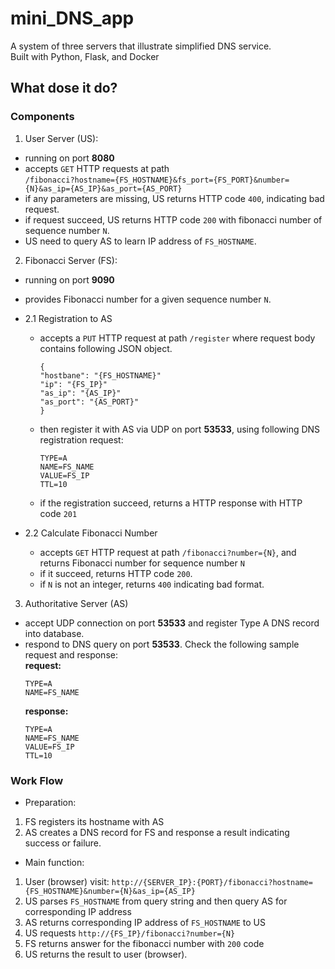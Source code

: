 # mini_DNS_app
A system of three servers that illustrate simplified DNS service.  
Built with Python, Flask, and Docker  

## What dose it do?
### Components
1. User Server (US):
- running on port __8080__
- accepts `GET` HTTP requests at path  
  `/fibonacci?hostname={FS_HOSTNAME}&fs_port={FS_PORT}&number={N}&as_ip={AS_IP}&as_port={AS_PORT}`
- if any parameters are missing, US returns HTTP code `400`, indicating bad request.  
- if request succeed, US returns HTTP code `200` with fibonacci number of sequence number `N`.  
- US need to query AS to learn IP address of `FS_HOSTNAME`.  

2. Fibonacci Server (FS):
- running on port __9090__  
- provides Fibonacci number for a given sequence number `N`.  

- 2.1 Registration to AS
  - accepts a `PUT` HTTP request at path `/register` where request body contains following JSON object.
    ```
    {
    "hostbane": "{FS_HOSTNAME}"
    "ip": "{FS_IP}"
    "as_ip": "{AS_IP}"
    "as_port": "{AS_PORT}"
    }
    ```
  - then register it with AS via UDP on port __53533__, using following DNS registration request:  
    ```
    TYPE=A
    NAME=FS_NAME
    VALUE=FS_IP
    TTL=10
    ```
  - if the registration succeed, returns a HTTP response with HTTP code `201`

- 2.2 Calculate Fibonacci Number  
  - accepts `GET` HTTP request at path `/fibonacci?number={N}`, and returns Fibonacci number for sequence number `N`
  - if it succeed, returns HTTP code `200`.
  - if `N` is not an integer, returns `400` indicating bad format.

3. Authoritative Server (AS)
- accept UDP connection on port __53533__ and register Type A DNS record into database.
- respond to DNS query on port __53533__. Check the following sample request and response:  
    __request:__  
    ```
    TYPE=A
    NAME=FS_NAME
    ```
    __response:__  
    ```
    TYPE=A
    NAME=FS_NAME
    VALUE=FS_IP
    TTL=10
    ```

### Work Flow
- Preparation:
1. FS registers its hostname with AS
2. AS creates a DNS record for FS and response a result indicating success or failure.

- Main function:
1. User (browser) visit: `http://{SERVER_IP}:{PORT}/fibonacci?hostname={FS_HOSTNAME}&number={N}&as_ip={AS_IP}`
2. US parses `FS_HOSTNAME` from query string and then query AS for corresponding IP address
3. AS returns corresponding IP address of `FS_HOSTNAME` to US
4. US requests `http://{FS_IP}/fibonacci?number={N}`
5. FS returns answer for the fibonacci number with `200` code
6. US returns the result to user (browser).

